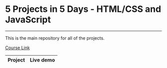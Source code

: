# 5 Projects in 5 Days - HTML/CSS and JavaScript

---

This is the main repository for all of the projects.

[Course Link](https://vladilen.ru/marathon?utm_source=youtube_organic&utm_medium=trailer)

| Project | Live demo |
| :------ | :-------- |

